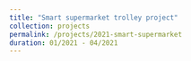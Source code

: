```yaml
---
title: "Smart supermarket trolley project"
collection: projects
permalink: /projects/2021-smart-supermarket
duration: 01/2021 - 04/2021
---
```

